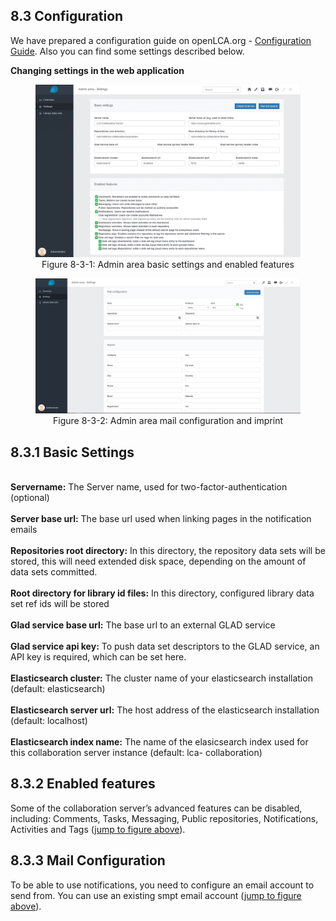 <style>
    /* initialise the counter */
    body { counter-reset: figureCounter;
    counter-reset: h1counter h2counter h3counter h4counter h5counter h6counter;
     }
    /* increment the counter for every instance of a figure even if it doesn't have a caption */
    figure { counter-increment: figureCounter; text-align: center}
    /* prepend the counter to the figcaption content */
    figure figcaption:before {
        content: "Figure 8-3-" counter(figureCounter) ": "
    }
    /* increment the counter for every instance of a table even if it doesn't have a caption */
    table { counter-increment: tableCounter; }
    /* prepend the counter to the figcaption content */
    caption:before {
        content: "Table 8-3-" counter(tableCounter) ": ";
    }
    /* create padding between table cells*/
    th, td {
        padding: 15px;
    }
</style>

<h2 id="header-8-3">8.3	Configuration </h2>
We have prepared a configuration guide on openLCA.org - <a href="https://www.openlca.org/lca-collaboration-server-2-configuration-guide/"> Configuration Guide</a>. Also you can find some settings described below.

<p><b>Changing settings in the web application</b></p>

<figure id="Figure A-1">
	<img src="images/chapter_8/section_3/enabled_features.png" alt="Image not available">
    <figcaption>Admin area basic settings and enabled features</figcaption>
</figure>

<figure id="Figure A-2">
	<img src="images/chapter_8/section_3/mail_configuration.png" alt="Image not available">
    <figcaption>Admin area mail configuration and imprint</figcaption>
</figure>

<h2 id="header-8-3-1">8.3.1 Basic Settings </h2>
<br><b>Servername:</b> The Server name, used for two-factor-authentication (optional)</br> 
<br><b>Server base url:</b> The base url used when linking pages in the notification emails</br>
<br><b>Repositories root directory:</b> In this directory, the repository data sets will be stored, this will need extended disk space, depending on the amount of data sets committed.</br>
<br><b>Root directory for library id files:</b> In this directory, configured library data set ref ids will be stored</br>
<br><b>Glad service base url:</b> The base url to an external GLAD service</br>
<br><b>Glad service api key:</b> To push data set descriptors to the GLAD service, an API key is required, which can be set here.</br>
<br><b>Elasticsearch cluster:</b> The cluster name of your elasticsearch installation (default: elasticsearch)</br>
<br><b>Elasticsearch server url:</b> The host address of the elasticsearch installation (default: localhost)</br>
<br><b>Elasticsearch index name:</b> The name of the elasicsearch index used for this collaboration server instance (default: lca- collaboration)</br>

<h2 id="header-8-3-2">8.3.2	Enabled features </h2>
Some of the collaboration server’s advanced features can be disabled, including: Comments, Tasks, Messaging, Public repositories, Notifications, Activities and Tags (<a href="#Figure A-1">jump to figure above</a>).

<h2 id="header-8-3-3">8.3.3	Mail Configuration </h2>
To be able to use notifications, you need to configure an email account to send from. You can use an existing smpt email account (<a href="#Figure A-2">jump to figure above</a>).
